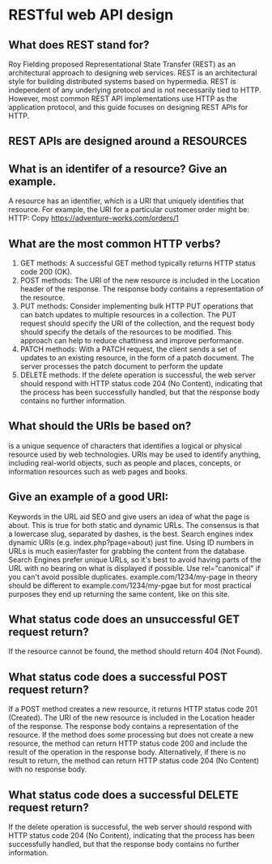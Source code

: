 # RESTful web API design
## What does REST stand for?
Roy Fielding proposed Representational State Transfer (REST) as an architectural approach to designing web services. REST is an architectural style for building distributed systems based on hypermedia. REST is independent of any underlying protocol and is not necessarily tied to HTTP. However, most common REST API implementations use HTTP as the application protocol, and this guide focuses on designing REST APIs for HTTP.
## REST APIs are designed around a RESOURCES
## What is an identifer of a resource? Give an example.
A resource has an identifier, which is a URI that uniquely identifies that resource. For example, the URI for a particular customer order might be:
HTTP:
Copy
https://adventure-works.com/orders/1
## What are the most common HTTP verbs?
1. GET methods: A successful GET method typically returns HTTP status code 200 (OK).
2. POST methods: The URI of the new resource is included in the Location header of the response. The response body contains a representation of the resource.
3. PUT methods: Consider implementing bulk HTTP PUT operations that can batch updates to multiple resources in a collection. The PUT request should specify the URI of the collection, and the request body should specify the details of the resources to be modified. This approach can help to reduce chattiness and improve performance.
4. PATCH methods: With a PATCH request, the client sends a set of updates to an existing resource, in the form of a patch document. The server processes the patch document to perform the update
5. DELETE methods: If the delete operation is successful, the web server should respond with HTTP status code 204 (No Content), indicating that the process has been successfully handled, but that the response body contains no further information.
## What should the URIs be based on?
is a unique sequence of characters that identifies a logical or physical resource used by web technologies. URIs may be used to identify anything, including real-world objects, such as people and places, concepts, or information resources such as web pages and books.
## Give an example of a good URI:
Keywords in the URL aid SEO and give users an idea of what the page is about. This is true for both static and dynamic URLs.
The consensus is that a lowercase slug, separated by dashes, is the best.
Search engines index dynamic URIs (e.g. index.php?page=about) just fine.
Using ID numbers in URLs is much easier/faster for grabbing the content from the database.
Search Engines prefer unique URLs, so it's best to avoid having parts of the URL with no bearing on what is displayed if possible.
Use rel="canonical" if you can't avoid possible duplicates. example.com/1234/my-page in theory should be different to example.com/1234/my-pgae but for most practical purposes they end up returning the same content, like on this site.
## What status code does an unsuccessful GET request return?
If the resource cannot be found, the method should return 404 (Not Found).
## What status code does a successful POST request return?
If a POST method creates a new resource, it returns HTTP status code 201 (Created). The URI of the new resource is included in the Location header of the response. The response body contains a representation of the resource.
If the method does some processing but does not create a new resource, the method can return HTTP status code 200 and include the result of the operation in the response body. Alternatively, if there is no result to return, the method can return HTTP status code 204 (No Content) with no response body.
## What status code does a successful DELETE request return?
If the delete operation is successful, the web server should respond with HTTP status code 204 (No Content), indicating that the process has been successfully handled, but that the response body contains no further information.